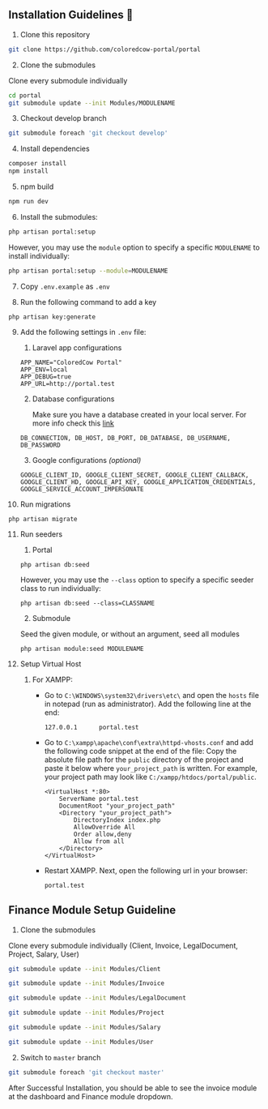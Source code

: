 ## Installation Guidelines :rocket:

1. Clone this repository
```sh
git clone https://github.com/coloredcow-portal/portal
```
2. Clone the submodules

Clone every submodule individually

```sh
cd portal
git submodule update --init Modules/MODULENAME
```
3. Checkout develop branch
```sh
git submodule foreach 'git checkout develop'
```

4. Install dependencies
```sh
composer install
npm install
```

5. npm build
```sh
npm run dev
```

6. Install the submodules:
```sh
php artisan portal:setup
```
However, you may use the ```module``` option to specify a specific ```MODULENAME``` to install individually:

```sh
php artisan portal:setup --module=MODULENAME
```

7. Copy `.env.example` as `.env`

8. Run the following command to add a key
```
php artisan key:generate
```
9. Add the following settings in `.env` file:
    1. Laravel app configurations
    ```
    APP_NAME="ColoredCow Portal"
    APP_ENV=local
    APP_DEBUG=true
    APP_URL=http://portal.test
    ```

    2. Database configurations        
        
        Make sure you have a database created in your local server.
        For more info check this [link](https://www.youtube.com/watch?v=4geOENi3--M)
        
    ```
    DB_CONNECTION, DB_HOST, DB_PORT, DB_DATABASE, DB_USERNAME, DB_PASSWORD
    ```
    
    
    3. Google configurations _(optional)_
    ```
    GOOGLE_CLIENT_ID, GOOGLE_CLIENT_SECRET, GOOGLE_CLIENT_CALLBACK, GOOGLE_CLIENT_HD, GOOGLE_API_KEY, GOOGLE_APPLICATION_CREDENTIALS, GOOGLE_SERVICE_ACCOUNT_IMPERSONATE
    ```

10. Run migrations
```
php artisan migrate
```

11. Run seeders
    1. Portal
    ```
    php artisan db:seed
    ```
    However, you may use the ```--class``` option to specify a specific seeder class to run individually:
    ```
    php artisan db:seed --class=CLASSNAME
    ```
    2. Submodule

    Seed the given module, or without an argument, seed all modules
    ```
    php artisan module:seed MODULENAME
    ```

12. Setup Virtual Host
    1. For XAMPP:
         - Go to `C:\WINDOWS\system32\drivers\etc\` and open the `hosts` file in notepad (run as administrator). Add the following line at the end:
            
             ```
             127.0.0.1      portal.test
             ```   

       - Go to `C:\xampp\apache\conf\extra\httpd-vhosts.conf` and add the following code snippet at the end of the file:
        Copy the absolute file path for the `public` directory of the project and paste it below where `your_project_path` is written. For example, your project path may look like `C:/xampp/htdocs/portal/public`.

            ```
            <VirtualHost *:80>
                ServerName portal.test
                DocumentRoot "your_project_path"
                <Directory "your_project_path">
                    DirectoryIndex index.php
                    AllowOverride All
                    Order allow,deny
                    Allow from all
                </Directory>
            </VirtualHost>
            ```

       - Restart XAMPP. Next, open the following url in your browser:
         
            ```
            portal.test
            ```        


## Finance Module Setup Guideline

1. Clone the submodules

Clone every submodule individually (Client, Invoice, LegalDocument, Project, Salary, User)
```sh
git submodule update --init Modules/Client

git submodule update --init Modules/Invoice

git submodule update --init Modules/LegalDocument

git submodule update --init Modules/Project

git submodule update --init Modules/Salary

git submodule update --init Modules/User
```
2. Switch to `master` branch
```sh
git submodule foreach 'git checkout master'
```
After Successful Installation, you should be able to see the invoice module at the dashboard and Finance module dropdown.
